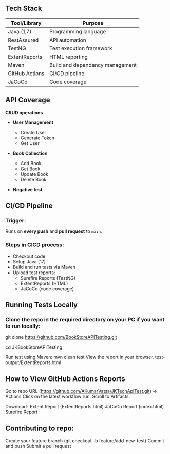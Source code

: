 

## Tech Stack

| Tool/Library      | Purpose                                |
|-------------------|----------------------------------------|
| Java (17)         | Programming language                   |
| RestAssured       | API automation                         |
| TestNG            | Test execution framework               |
| ExtentReports     | HTML reporting                         |
| Maven             | Build and dependency management        |
| GitHub Actions    | CI/CD pipeline                         |
| JaCoCo            | Code coverage                          |

## API Coverage

**CRUD operations** 

- **User Management**  
  - Create User  
  - Generate Token  
  - Get User  

- **Book Collection**  
  - Add Book  
  - Get Book
  - Update Book
  - Delete Book 

- **Negative test**

## CI/CD Pipeline

### Trigger:  
Runs on **every push** and **pull request** to `main`.

### Steps in CICD process:
- Checkout code
- Setup Java (17)
- Build and run tests via Maven
- Upload test reports:
  - Surefire Reports (TestNG)
  - ExtentReports (HTML)
  - JaCoCo (code coverage)

## Running Tests Locally

### Clone the repo in the required directory on your PC if you want to run locally:
git clone https://github.com/BookStoreAPITesting.git

cd JKBookStoreAPITesting

Run test using Maven:
mvn clean test
View the report in your browser.
test-output/ExtentReports.html

## How to View GitHub Actions Reports
Go to repo URL (https://github.com/AKumarVatsa/JKTechApiTest.git) → Actions
Click on the latest workflow run.
Scroll to Artifacts.

Download-
Extent Report (ExtentReports.html)
JaCoCo Report (index.html)
Surefire Report

## Contributing to repo:
Create your feature branch (git checkout -b feature/add-new-test)
Commit and push
Submit a pull request
